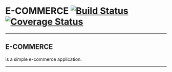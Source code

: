 # E-COMMERCE [![Build Status](https://travis-ci.com/emma50/e-commerce.svg?branch=main)](https://travis-ci.com/emma50/e-commerce)  [![Coverage Status](https://coveralls.io/repos/github/emma50/e-commerce/badge.svg)](https://coveralls.io/github/emma50/e-commerce)

___


## E-COMMERCE
is a simple e-commerce application.

___